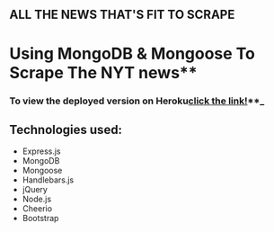 ## ALL THE NEWS THAT'S FIT TO SCRAPE

# Using MongoDB & Mongoose To Scrape The NYT news\*\*

### To view the deployed version on Heroku[click the link!](https://whispering-badlands-94643.herokuapp.com/)\*\*\_

## Technologies used:

- Express.js
- MongoDB
- Mongoose
- Handlebars.js
- jQuery
- Node.js
- Cheerio
- Bootstrap
